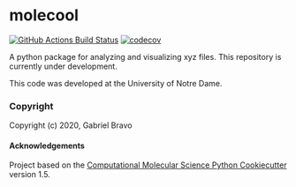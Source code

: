molecool
==============================
[//]: # (Badges)
[![GitHub Actions Build Status](https://github.com/REPLACE_WITH_OWNER_ACCOUNT/molecool/workflows/CI/badge.svg)](https://github.com/REPLACE_WITH_OWNER_ACCOUNT/molecool/actions?query=workflow%3ACI)
[![codecov](https://codecov.io/gh/REPLACE_WITH_OWNER_ACCOUNT/molecool/branch/master/graph/badge.svg)](https://codecov.io/gh/REPLACE_WITH_OWNER_ACCOUNT/molecool/branch/master)


A python package for analyzing and visualizing xyz files. This repository is currently under development.

This code was developed at the University of Notre Dame.

### Copyright

Copyright (c) 2020, Gabriel Bravo


#### Acknowledgements

Project based on the
[Computational Molecular Science Python Cookiecutter](https://github.com/molssi/cookiecutter-cms) version 1.5.
